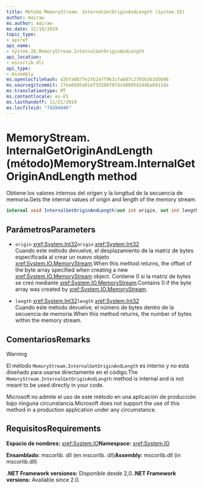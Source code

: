 ```yaml
---
title: Método MemoryStream. InternalGetOriginAndLength (System.IO)
author: mairaw
ms.author: mairaw
ms.date: 11/19/2019
topic_type:
- apiref
api_name:
- System.IO.MemoryStream.InternalGetOriginAndLength
api_location:
- mscorlib.dll
api_type:
- Assembly
ms.openlocfilehash: d2bfa087fe2fb247f963cfa687c27056363d5696
ms.sourcegitcommit: 17ee6605e01ef32506f8fdc686954244ba6911de
ms.translationtype: MT
ms.contentlocale: es-ES
ms.lasthandoff: 11/21/2019
ms.locfileid: "74284046"
---
```

# <a name="memorystreaminternalgetoriginandlength-method"></a><span data-ttu-id="6a613-102">MemoryStream. InternalGetOriginAndLength (método)</span><span class="sxs-lookup"><span data-stu-id="6a613-102">MemoryStream.InternalGetOriginAndLength method</span></span>

<span data-ttu-id="6a613-103">Obtiene los valores internos del origen y la longitud de la secuencia de memoria.</span><span class="sxs-lookup"><span data-stu-id="6a613-103">Gets the internal values of origin and length of the memory stream.</span></span>

```csharp
internal void InternalGetOriginAndLength(out int origin, out int length)
```

## <a name="parameters"></a><span data-ttu-id="6a613-104">Parámetros</span><span class="sxs-lookup"><span data-stu-id="6a613-104">Parameters</span></span>

- <span data-ttu-id="6a613-105">`origin` <xref:System.Int32></span><span class="sxs-lookup"><span data-stu-id="6a613-105">`origin` <xref:System.Int32></span></span>\
  <span data-ttu-id="6a613-106">Cuando este método devuelve, el desplazamiento de la matriz de bytes especificada al crear un nuevo objeto <xref:System.IO.MemoryStream>.</span><span class="sxs-lookup"><span data-stu-id="6a613-106">When this method returns, the offset of the byte array specified when creating a new <xref:System.IO.MemoryStream> object.</span></span> <span data-ttu-id="6a613-107">Contiene 0 si la matriz de bytes se creó mediante <xref:System.IO.MemoryStream>.</span><span class="sxs-lookup"><span data-stu-id="6a613-107">Contains 0 if the byte array was created by <xref:System.IO.MemoryStream>.</span></span>

- <span data-ttu-id="6a613-108">`length` <xref:System.Int32></span><span class="sxs-lookup"><span data-stu-id="6a613-108">`length` <xref:System.Int32></span></span>\
  <span data-ttu-id="6a613-109">Cuando este método devuelve, el número de bytes dentro de la secuencia de memoria.</span><span class="sxs-lookup"><span data-stu-id="6a613-109">When this method returns, the number of bytes within the memory stream.</span></span>

## <a name="remarks"></a><span data-ttu-id="6a613-110">Comentarios</span><span class="sxs-lookup"><span data-stu-id="6a613-110">Remarks</span></span>

> [!WARNING]
> <span data-ttu-id="6a613-111">El método `MemoryStream.InternalGetOriginAndLength` es interno y no está diseñado para usarse directamente en el código.</span><span class="sxs-lookup"><span data-stu-id="6a613-111">The `MemoryStream.InternalGetOriginAndLength` method is internal and is not meant to be used directly in your code.</span></span>
>
> <span data-ttu-id="6a613-112">Microsoft no admite el uso de este método en una aplicación de producción bajo ninguna circunstancia.</span><span class="sxs-lookup"><span data-stu-id="6a613-112">Microsoft does not support the use of this method in a production application under any circumstance.</span></span>

## <a name="requirements"></a><span data-ttu-id="6a613-113">Requisitos</span><span class="sxs-lookup"><span data-stu-id="6a613-113">Requirements</span></span>

<span data-ttu-id="6a613-114">**Espacio de nombres:** <xref:System.IO></span><span class="sxs-lookup"><span data-stu-id="6a613-114">**Namespace:** <xref:System.IO></span></span>

<span data-ttu-id="6a613-115">**Ensamblado:** mscorlib. dll (en mscorlib. dll)</span><span class="sxs-lookup"><span data-stu-id="6a613-115">**Assembly:** mscorlib.dll (in mscorlib.dll)</span></span>

<span data-ttu-id="6a613-116">**.NET Framework versiones:** Disponible desde 2,0.</span><span class="sxs-lookup"><span data-stu-id="6a613-116">**.NET Framework versions:** Available since 2.0.</span></span>
